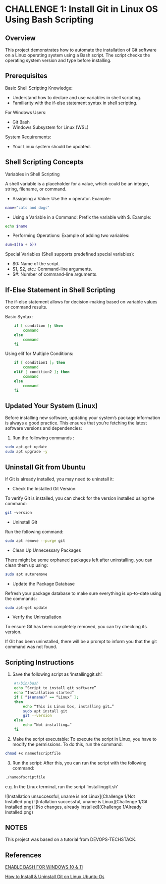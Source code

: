 # CHALLENGE 1: Install Git in Linux OS Using Bash Scripting

## Overview
This project demonstrates how to automate the installation of Git software on a Linux operating system using a Bash script. The script checks the operating system version and type before installing.

## Prerequisites

Basic Shell Scripting Knowledge:
-	Understand how to declare and use variables in shell scripting.
-	Familiarity with the if-else statement syntax in shell scripting.

For Windows Users:
-	Git Bash 
-	Windows Subsystem for Linux (WSL)

System Requirements:
-	Your Linux system should be updated.

## Shell Scripting Concepts
Variables in Shell Scripting 

A shell variable is a placeholder for a value, which could be an integer, string, filename, or command.

- Assigning a Value: Use the = operator. Example: 

```bash 
name="cats and dogs" 
```
- Using a Variable in a Command: Prefix the variable with $. Example: 
```bash 
echo $name
```
- Performing Operations: Example of adding two variables: 
```bash
sum=$((a + b))
```
Special Variables (Shell supports predefined special variables):

- $0: Name of the script.
- $1, $2, etc.: Command-line arguments.
- $#: Number of command-line arguments.

## If-Else Statement in Shell Scripting
The if-else statement allows for decision-making based on variable values or command results.

Basic Syntax:
```bash
	if [ condition ]; then
		command
	else
		command
	fi
```
Using elif for Multiple Conditions:
```bash
	if [ condition1 ]; then
		command
	elif [ condition2 ]; then
		command
	else
		command
	fi
```
## Updated Your System (Linux) 
Before installing new software, updating your system’s package information is always a good practice. This ensures that you’re fetching the latest software versions and dependencies: 

1.	Run the following commands : 
```bash
sudo apt-get update  
sudo apt upgrade -y
```
## Uninstall Git from Ubuntu

If Git is already installed, you may need to uninstall it:

- Check the Installed Git Version

To verify Git is installed, you can check for the version installed using the command: 
```bash
git –version
```
- Uninstall Git

Run the following command: 
```bash
sudo apt remove --purge git
```
- Clean Up Unnecessary Packages

There might be some orphaned packages left after uninstalling, you can clean them up using: 
```bash
sudo apt autoremove
```
- Update the Package Database

Refresh your package database to make sure everything is up-to-date using the commands: 
```bash
sudo apt-get update
```
- Verify the Uninstallation

To ensure Git has been completely removed, you can try checking its version. 

If Git has been uninstalled, there will be a prompt to inform you that the git command was not found.


## Scripting Instructions

1.	Save the following script as ‘installinggit.sh’:
```bash
	#!/bin/bash
	echo “Script to install git software”
	echo “Installation started”
	if [ “$(uname)” == “Linux” ];
	then
		echo “This is Linux box, installing git…”
		sudo apt install git
		git --version
	else
		echo “Not installing…”
	fi
```
2.	Make the script executable: 
To execute the script in Linux, you have to modify the permissions. To do this, run the command:
```bash
chmod +x nameofscriptfile
```
3.	Run the script: 
After this, you can run the script with the following command:
```bash
./nameofscriptfile
```
e.g. In the Linux terminal, run the script ‘installinggit.sh’ 

![Installation unsuccessful, uname is not Linux](Challenge 1/Not Installed.png)
![Intallation successful, uname is Linux](Challenge 1/Git Installed.png)
![No changes, already installed](Challenge 1/Already Installed.png)

## NOTES 
This project was based on a tutorial from DEVOPS-TECHSTACK.

## References
[ENABLE BASH FOR WINDOWS 10 & 11](https://www.onlogic.com/blog/how-to-enable-bash-for-windows-10-and-11/)

[How to Install & Uninstall Git on Linux Ubuntu Os](https://rushiinfotech.in/how-to-install-uninstall-git-on-linux-ubuntu-os/)
